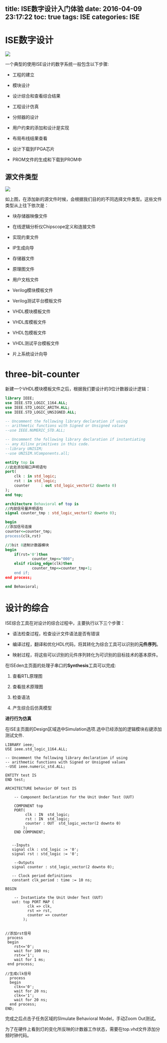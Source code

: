 title: ISE数字设计入门体验
date: 2016-04-09 23:17:22
toc: true
tags: ISE
categories: ISE
---

# ISE数字设计 #

![](\img\article\ise\3bit-counter.png)

一个典型的使用ISE设计的数字系统一般包含以下步骤:

- 工程的建立

- 模块设计

- 设计综合和查看综合结果
<!--more-->
- 工程设计仿真

- 分频器的设计

- 用户约束的添加和设计是实现

- 布局布线结果查看

- 设计下载到FPGA芯片

- PROM文件的生成和下载到PROM中

## 源文件类型 ##

![](\img\article\ise\ise-newsource-wizard.png)

如上图，在添加新的源文件时候，会根据我们目的的不同选择文件类型。这些文件类型从上往下依次是：

- 块存储器映像文件

- 在线逻辑分析仪Chipscope定义和连接文件

- 实现约束文件

- IP生成向导

- 存储器文件

- 原理图文件

- 用户文档文件

- Verilog模块模板文件

- Verilog测试平台模板文件

- VHDL模块模板文件

- VHDL库模板文件

- VHDL包模板文件

- VHDL测试平台模板文件

- 片上系统设计向导

# three-bit-counter #

新建一个VHDL模块模板文件之后，根据我们要设计的3位计数器设计逻辑：

```VHDL
library IEEE;
use IEEE.STD_LOGIC_1164.ALL;
use IEEE.STD_LOGIC_ARITH.ALL;
use IEEE.STD_LOGIC_UNSIGNED.ALL;

-- Uncomment the following library declaration if using
-- arithmetic functions with Signed or Unsigned values
--use IEEE.NUMERIC_STD.ALL;

-- Uncomment the following library declaration if instantiating
-- any Xilinx primitives in this code.
--library UNISIM;
--use UNISIM.VComponents.all;

entity top is
//此处添加端口声明语句
port(
	clk	: in std_logic;
	rst	: in std_logic;
	counter 	: out std_logic_vector(2 downto 0)
);
end top;

architecture Behavioral of top is
//内部信号量声明语句
signal counter_tmp : std_logic_vector(2 downto 0);

begin
//添加信号连接
counter<=counter_tmp;
process(clk,rst)

//3bit 8进制计数器模块
begin
	if(rst='0')then
			counter_tmp<="000";
	elsif rising_edge(clk)then
			counter_tmp<=counter_tmp+1;
	end if;
end process;

end Behavioral;
```

# 设计的综合 #

ISE综合工具在对设计的综合过程中，主要执行以下三个步骤：

- 语法检查过程，检查设计文件语法是否有错误

- 编译过程，翻译和优化HDL代码，将其转化为综合工具可以识别的**元件序列**。

- 映射过程，将这些可以识别的元件序列转化为可识别的目标技术的基本原件。

在ISEden主页面的处理子串口的**Synthesis**工具可以完成:

1. 查看RTL原理图

2. 查看技术原理图

3. 检查语法

4. 产生综合后仿真模型

**进行行为仿真**

在ISE主页面的Design区域选中Simulation选项.选中已经添加的逻辑模块右键添加测试文件.

```
LIBRARY ieee;
USE ieee.std_logic_1164.ALL;
 
-- Uncomment the following library declaration if using
-- arithmetic functions with Signed or Unsigned values
--USE ieee.numeric_std.ALL;
 
ENTITY test IS
END test;
 
ARCHITECTURE behavior OF test IS 
 
    -- Component Declaration for the Unit Under Test (UUT)
 
    COMPONENT top
    PORT(
         clk : IN  std_logic;
         rst : IN  std_logic;
         counter : OUT  std_logic_vector(2 downto 0)
        );
    END COMPONENT;
    

   --Inputs
   signal clk : std_logic := '0';
   signal rst : std_logic := '0';

 	--Outputs
   signal counter : std_logic_vector(2 downto 0);

   -- Clock period definitions
   constant clk_period : time := 10 ns;
 
BEGIN
 
	-- Instantiate the Unit Under Test (UUT)
   uut: top PORT MAP (
          clk => clk,
          rst => rst,
          counter => counter
        );


//添加rst信号
 process
 begin
	rst<='0';
	wait for 100 ns;
	rst<='1';
	wait for 1 ms;
 end process;
 
//生成clk信号
  process
  begin
	clk<='0';
	wait for 20 ns;
	clk<='1';
	wait for 20 ns;
  end process;
END;
```

完成之后点击子任务区域的SImulate Behavioral Model，手动Zoom Out测试。

为了在硬件上看到灯的变化所反映的计数器工作状态，需要在top.vhd文件添加分频时钟代码。


